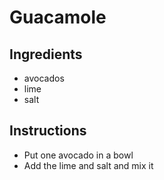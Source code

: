 # Guacamole
## Ingredients
* avocados
* lime
* salt
## Instructions
* Put one avocado in a bowl
* Add the lime and salt and mix it
